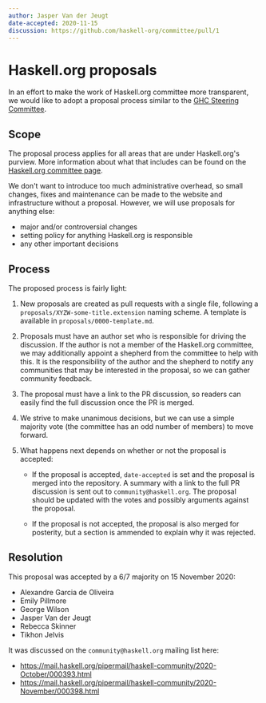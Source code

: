 ```yaml
---
author: Jasper Van der Jeugt
date-accepted: 2020-11-15
discussion: https://github.com/haskell-org/committee/pull/1
---
```


# Haskell.org proposals

In an effort to make the work of Haskell.org committee more transparent, we
would like to adopt a proposal process similar to the [GHC Steering Committee].

[GHC Steering Committee]: https://github.com/ghc-proposals/ghc-proposals

## Scope

The proposal process applies for all areas that are under Haskell.org's purview.
More information about what that includes can be found on the
[Haskell.org committee page].

[Haskell.org committee page]: https://www.haskell.org/haskell-org-committee/

We don't want to introduce too much administrative overhead, so small changes,
fixes and maintenance can be made to the website and infrastructure without a
proposal.  However, we will use proposals for anything else:

 -  major and/or controversial changes
 -  setting policy for anything Haskell.org is responsible
 -  any other important decisions

## Process

The proposed process is fairly light:

1.  New proposals are created as pull requests with a single file, following
    a `proposals/XYZW-some-title.extension` naming scheme.  A template is
    available in `proposals/0000-template.md`.

2.  Proposals must have an author set who is responsible for driving the
    discussion.  If the author is not a member of the Haskell.org committee,
    we may additionally appoint a shepherd from the committee to help with this.
    It is the responsibility of the author and the shepherd to notify any
    communities that may be interested in the proposal, so we can gather
    community feedback.

3.  The proposal must have a link to the PR discussion, so readers can easily
    find the full discussion once the PR is merged.

4.  We strive to make unanimous decisions, but we can use a simple majority
    vote (the committee has an odd number of members) to move forward.

5.  What happens next depends on whether or not the proposal is accepted:

     -  If the proposal is accepted, `date-accepted` is set and the proposal is
        merged into the repository.  A summary with a link to the full PR
        discussion is sent out to `community@haskell.org`.  The proposal should
        be updated with the votes and possibly arguments against the proposal.

     -  If the proposal is not accepted, the proposal is also merged for
        posterity, but a section is ammended to explain why it was rejected.

## Resolution

This proposal was accepted by a 6/7 majority on 15 November 2020:

 -  Alexandre Garcia de Oliveira
 -  Emily Pillmore
 -  George Wilson
 -  Jasper Van der Jeugt
 -  Rebecca Skinner
 -  Tikhon Jelvis

It was discussed on the `community@haskell.org` mailing list here:

 -  <https://mail.haskell.org/pipermail/haskell-community/2020-October/000393.html>
 -  <https://mail.haskell.org/pipermail/haskell-community/2020-November/000398.html>
